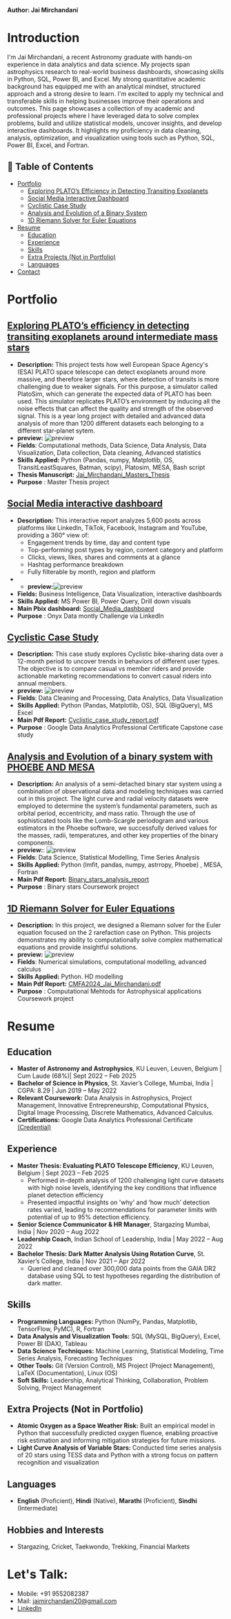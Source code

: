 **Author: Jai Mirchandani**

# Introduction
I'm Jai Mirchandani, a recent Astronomy graduate with hands-on experience in data analytics and data science. My projects span astrophysics research to real-world business dashboards, showcasing skills in Python, SQL, Power BI, and Excel. My strong quantitative academic background has equipped me with an analytical mindset, structured approach and a strong desire to learn. I'm excited to apply my technical and transferable skills in helping businesses improve their operations and outcomes. This page showcases a collection of my academic and professional projects where I have leveraged data to solve complex problems, build and utilize statistical models, uncover insights, and develop interactive dashboards. It highlights my proficiency in data cleaning, analysis, optimization, and visualization using tools such as Python, SQL, Power BI, Excel, and Fortran.



## 📑 Table of Contents
- [Portfolio](#portfolio)
  - [Exploring PLATO’s Efficiency in Detecting Transiting Exoplanets](#exploring-platos-eﬀiciency-in-detecting-transiting-exoplanets-around-intermediate-mass-stars)
  - [Social Media Interactive Dashboard](#social-media-interactive-dashboard)
  - [Cyclistic Case Study](#cyclistic-case-study)
  - [Analysis and Evolution of a Binary System](#analysis-and-evolution-of-a-binary-system-with-phoebe-and-mesa)
  - [1D Riemann Solver for Euler Equations](#1d-riemann-solver-for-euler-equations)
- [Resume](#resume)
  - [Education](#education)
  - [Experience](#experience)
  - [Skills](#skills)
  - [Extra Projects (Not in Portfolio)](#extra-projects-not-in-portfolio)
  - [Languages](#languages)
- [Contact](#lets-talk)



 
# Portfolio

## [Exploring PLATO’s eﬀiciency in detecting transiting exoplanets around intermediate mass stars](https://github.com/jai201101/Portfolio/blob/main/MasterThesis)
   * **Description:**  This project tests how well European Space Agency's (ESA) PLATO space telescope can detect exoplanets around more massive, and therefore larger stars, where detection of transits is more challenging due to weaker signals. For this purpose, a simulator called PlatoSim, which can generate the expected data of PLATO has been used. This simulator replicates PLATO’s environment by inducing all the noise effects that can affect the quality and strength of the observed signal. This is a year long project with  detailed and advanced data analysis of more than 1200 different datasets each belonging to a different star-planet sytem.
   * **preview:** ![preview](./images/Thesis_result_preview.png)
   * **Fields**: Computational methods, Data Science, Data Analysis, Data Visualization, Data collection, Data cleaning, Advanced statistics
   * **Skills Applied:** Python (Pandas, numpy, Matplotlib, OS, TransitLeastSquares, Batman, scipy), Platosim, MESA, Bash script
   * **Thesis Manuscript:** [Jai_Mirchandani_Masters_Thesis](https://github.com/jai201101/Portfolio/blob/main/MasterThesis/Jai_Mirchandani_Master_Thesis.pdf)
   * **Purpose** : Master Thesis project


## [Social Media interactive dashboard](https://github.com/jai201101/Portfolio/tree/main/Social_Media_Power_BI_Dashboard)
   * **Description:**  This interactive report analyzes 5,600 posts across platforms like LinkedIn, TikTok, Facebook, Instagram and YouTube, providing a 360° view of:
      * Engagement trends by time, day and content type
      * Top-performing post types by region, content category and platform
      * Clicks, views, likes, shares and comments at a glance
      * Hashtag performance breakdown
      * Fully filterable by month, region and platform
   * * **preview:**![preview](./images/social_media_preview.png) 
   * **Fields:** Business Intelligence, Data Visualization, interactive dashboards
   * **Skills Applied:** MS Power BI, Power Query, Drill down visuals
   * **Main Pbix dashboard:** [Social_Media_dashboard](https://app.powerbi.com/view?r=eyJrIjoiYjJhOWZiY2QtZTJjOS00MTY5LWJhMzctYmNjOWZkMDRiZmNjIiwidCI6IjQ2NTRiNmYxLTBlNDctNDU3OS1hOGExLTAyZmU5ZDk0M2M3YiIsImMiOjl9)
   * **Purpose** : Onyx Data montly Challenge via LinkedIn


## **[Cyclistic Case Study](https://github.com/jai201101/Portfolio/tree/main/Cyclistic_Case_Study)**
   * **Description:** This case study explores Cyclistic bike-sharing data over a 12-month period to uncover trends in behaviors of different user types. The objective is to compare casual vs member riders and provide actionable marketing recommendations to convert casual riders into annual members.
   * **preview:** ![preview](./images/cyclistic_preview.png)
   * **Fields**: Data Cleaning and Processing, Data Analytics, Data Visualization
   * **Skills Applied:** Python (Pandas, Matplotlib, OS), SQL (BigQuery), MS Excel 
   * **Main Pdf Report:** [Cyclistic_case_study_report.pdf](https://github.com/jai201101/Portfolio/blob/main/Cyclistic_Case_Study/cylistic_case_study_report.pdf)
   * **Purpose** : Google Data Analytics Professional Certificate Capstone case study


## **[Analysis and Evolution of a binary system with PHOEBE AND MESA](https://github.com/jai201101/Portfolio/blob/main/Binary_star_Data_Analysis)**
   * **Description:** An analysis of a semi-detached binary star system using a combination of observational data and modeling techniques was carried out in this project. The light curve and radial velocity datasets were employed to determine the system’s fundamental parameters, such as orbital period, eccentricity, and mass ratio. Through the use of sophisticated tools like the Lomb-Scargle periodogram and various estimators in the Phoebe software, we successfully derived values for the masses, radii, temperatures, and other key properties of the binary components.
   * **preview:**: ![preview](./images/Binary_preview.png)
   * **Fields**: Data Science, Statistical Modelling, Time Series Analysis 
   * **Skills Applied:** Python (lmfit, pandas, numpy, astrropy, Phoebe) , MESA, Fortran
   * **Main Pdf Report:** [Binary_stars_analysis_report](https://github.com/jai201101/Portfolio/blob/main/Binary_star_Data_Analysis/BIN_STAR_GROUP_G_V1.pdf)
   * **Purpose** : Binary stars Coursework project


## **[1D Riemann Solver for Euler Equations](https://github.com/jai201101/Portfolio/blob/main/riemann_solver_for_euler)**
   * **Description:** In this project, we designed a Riemann solver for the Euler equation focused on the 2 rarefaction case on Python. This projects demonstrates my ability to computationally solve complex mathematical equations and provide insightful solutions.
   * **preview:** ![preview](./images/comp_preview.png)
   * **Fields**: Numerical simulations, computational modelling, advanced calculus
   * **Skills Applied:** Python. HD modelling 
   * **Main Pdf Report:** [CMFA2024_Jai_Mirchandani.pdf](https://github.com/jai201101/Portfolio/blob/main/riemann_solver_for_euler/CMFA2024_Jai_Mirchandani.pdf)
   * **Purpose** : Computational Mehtods for Astrophysical applications Coursework project


# Resume

## Education
* **Master of Astronomy and Astrophysics**, KU Leuven, Leuven, Belgium | Cum Laude (68%)| Sept 2022 –  Feb 2025
* **Bachelor of Science in Physics**, St. Xavier’s College, Mumbai, India | CGPA: 8.29 | Jun 2019 – May 2022 
* **Relevant Coursework:** Data Analysis in Astrophysics, Project Management, Innovative Entrepreneurship, Computational Physics, Digital Image Processing, Discrete Mathematics, Advanced Calculus.
* **Certifications:** Google Data Analytics Professional Certificate [(Credential)](https://coursera.org/share/bcfebad5bd3afc0dec5a4f0cdd28d5f0)


## Experience
* **Master Thesis: Evaluating PLATO Telescope Efficiency**, KU Leuven, Belgium | Sept 2023 – Feb 2025
  * Performed in-depth analysis of 1200 challenging light curve datasets with high noise levels, identifying the key conditions that influence planet detection efficiency
  * Presented impactful insights on 'why' and ‘how much’ detection rates varied, leading to recommendations for parameter limits with potential of up to 95% detection efficiency.
* **Senior Science Communicator & HR Manager**, Stargazing Mumbai, India | Nov 2020 – Aug 2022
* **Leadership Coach**, Indian School of Leadership, India | May 2022 – Aug 2022
* **Bachelor Thesis: Dark Matter Analysis Using Rotation Curve**, St. Xavier’s College, India | Nov 2021 – Apr 2022
  * Queried and cleaned over 300,000 data points from the GAIA DR2 database using SQL to test hypotheses regarding the distribution of dark matter.


## Skills
*	**Programming Languages:** Python (NumPy, Pandas, Matplotlib, TensorFlow, PyMC), R, Fortran
*	**Data Analysis and Visualization Tools:** SQL (MySQL, BigQuery), Excel, Power BI (DAX), Tableau
* **Data Science Techniques:** Machine Learning, Statistical Modeling, Time Series Analysis, Forecasting Techniques
*	**Other Tools:** Git (Version Control), MS Project (Project Management), LaTeX (Documentation), Linux (OS)
*	**Soft Skills:** Leadership, Analytical Thinking, Collaboration, Problem Solving, Project Management


## Extra Projects (Not in Portfolio)
* **Atomic Oxygen as a Space Weather Risk:** Built an empirical model in Python that successfully predicted oxygen fluence, enabling proactive risk estimation and informing mitigation strategies for future missions. 
* **Light Curve Analysis of Variable Stars:** Conducted time series analysis of 20 stars using TESS data and Python with a strong focus on pattern recognition and visualization


## Languages
* **English** (Proficient), **Hindi** (Native), **Marathi** (Proficient), **Sindhi** (Intermediate)
  

## Hobbies and Interests
*  Stargazing, Cricket, Taekwondo, Trekking, Financial Markets


# Let's Talk:
* Mobile: +91 9552082387
* Mail: [jaimirchandani20@gmail.com](jaimirchandani20@gmail.com)
* [LinkedIn](https://www.linkedin.com/in/jaimirchandani)
